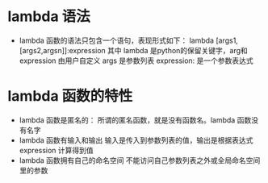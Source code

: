 # lambda 语法
- lambda 函数的语法只包含一个语句，表现形式如下：
    lambda [args1,[args2,argsn]]:expression
    其中 lambda 是python的保留关键字，arg和expression 由用户自定义
    args 是参数列表
    expression: 是一个参数表达式
# lambda 函数的特性
- lambda 函数是匿名的：
    所谓的匿名函数，就是没有函数名。lambda 函数没有名字
- lambda 函数有输入和输出
    输入是传入到参数列表的值，输出是根据表达式 expression 计算得到值
- lambda 函数拥有自己的命名空间
    不能访问自己参数列表之外或全局命名空间里的参数